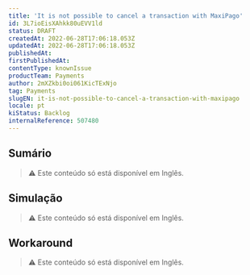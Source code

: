 ```yaml
---
title: 'It is not possible to cancel a transaction with MaxiPago'
id: 3L7ioEisXAhkk80uEVV1ld
status: DRAFT
createdAt: 2022-06-28T17:06:18.053Z
updatedAt: 2022-06-28T17:06:18.053Z
publishedAt: 
firstPublishedAt: 
contentType: knownIssue
productTeam: Payments
author: 2mXZkbi0oi061KicTExNjo
tag: Payments
slugEN: it-is-not-possible-to-cancel-a-transaction-with-maxipago
locale: pt
kiStatus: Backlog
internalReference: 507480
---
```


## Sumário

>⚠️ Este conteúdo só está disponível em Inglês.

## Simulação

>⚠️ Este conteúdo só está disponível em Inglês.

## Workaround

>⚠️ Este conteúdo só está disponível em Inglês.

